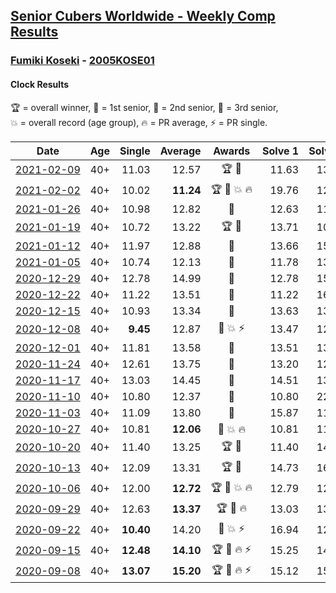 <style>table {white-space: nowrap;}</style>

## [Senior Cubers Worldwide - Weekly Comp Results](/scw-comp/results/)
### [Fumiki Koseki](README.md) - [2005KOSE01](https://www.worldcubeassociation.org/persons/2005KOSE01?event=clock)
#### Clock Results

<span style="white-space: nowrap;">🏆 = overall winner</span>, <span style="white-space: nowrap;">🥇 = 1st senior</span>, <span style="white-space: nowrap;">🥈 = 2nd senior</span>, <span style="white-space: nowrap;">🥉 = 3rd senior</span>, <span style="white-space: nowrap;">💥 = overall record (age group)</span>, <span style="white-space: nowrap;">🔥 = PR average</span>, <span style="white-space: nowrap;">⚡ = PR single</span>.

| Date | Age | Single | Average | Awards | Solve 1 | Solve 2 | Solve 3 | Solve 4 | Solve 5 | Video |
| :--: | :--: | --: | --: | :--: | --: | --: | --: | --: | --: | :-- |
| [2021-02-09](../../results/2021-02-09/clock.md) | 40+ | 11.03 | 12.57 | 🏆 🥇 | 11.63 | 13.32 | 12.76 | 14.02 | 11.03 | [Desktop](https://www.facebook.com/events/466529388059949/permalink/470686107644277) / [Mobile](https://m.facebook.com/events/466529388059949?view=permalink&id=470686107644277) |
| [2021-02-02](../../results/2021-02-02/clock.md) | 40+ | 10.02 | **11.24** | 🏆 🥇 💥 🔥 | 19.76 | 12.03 | 10.93 | 10.77 | 10.02 | [Desktop](https://www.facebook.com/events/706077650319450/permalink/709717623288786) / [Mobile](https://m.facebook.com/events/706077650319450?view=permalink&id=709717623288786) |
| [2021-01-26](../../results/2021-01-26/clock.md) | 40+ | 10.98 | 12.82 | 🥇 | 12.63 | 11.63 | DNF | 10.98 | 14.21 | [Desktop](https://www.facebook.com/events/1092517657841225/permalink/1096773217415669) / [Mobile](https://m.facebook.com/events/1092517657841225?view=permalink&id=1096773217415669) |
| [2021-01-19](../../results/2021-01-19/clock.md) | 40+ | 10.72 | 13.22 | 🏆 🥇 | 13.71 | 10.72 | 11.91 | 15.25 | 14.05 | [Desktop](https://www.facebook.com/events/4019154624783622/permalink/4035897126442705) / [Mobile](https://m.facebook.com/events/4019154624783622?view=permalink&id=4035897126442705) |
| [2021-01-12](../../results/2021-01-12/clock.md) | 40+ | 11.97 | 12.88 | 🥇 | 13.66 | 15.08 | 12.35 | 11.97 | 12.63 | [Desktop](https://www.facebook.com/events/769013407298654/permalink/772553363611325) / [Mobile](https://m.facebook.com/events/769013407298654?view=permalink&id=772553363611325) |
| [2021-01-05](../../results/2021-01-05/clock.md) | 40+ | 10.74 | 12.13 | 🥇 | 11.78 | 13.00 | 11.62 | 18.91 | 10.74 | [Desktop](https://www.facebook.com/events/430051568136756/permalink/434358744372705) / [Mobile](https://m.facebook.com/events/430051568136756?view=permalink&id=434358744372705) |
| [2020-12-29](../../results/2020-12-29/clock.md) | 40+ | 12.78 | 14.99 | 🥇 | 12.78 | 15.73 | 14.57 | 17.27 | 14.66 | [Desktop](https://www.facebook.com/events/386974942389757/permalink/390353418718576) / [Mobile](https://m.facebook.com/events/386974942389757?view=permalink&id=390353418718576) |
| [2020-12-22](../../results/2020-12-22/clock.md) | 40+ | 11.22 | 13.51 | 🥇 | 11.22 | 16.06 | 11.25 | 13.23 | DNF | [Desktop](https://www.facebook.com/events/415132489930417/permalink/419471726163160) / [Mobile](https://m.facebook.com/events/415132489930417?view=permalink&id=419471726163160) |
| [2020-12-15](../../results/2020-12-15/clock.md) | 40+ | 10.93 | 13.34 | 🥇 | 13.63 | 13.08 | 18.50 | 13.32 | 10.93 | [Desktop](https://www.facebook.com/events/440319056977468/permalink/444038896605484) / [Mobile](https://m.facebook.com/events/440319056977468?view=permalink&id=444038896605484) |
| [2020-12-08](../../results/2020-12-08/clock.md) | 40+ | **9.45** | 12.87 | 🥇 💥 ⚡ | 13.47 | 12.66 | 12.47 | DNF | **9.45** | [Desktop](https://www.facebook.com/events/728219131442079/permalink/732475134349812) / [Mobile](https://m.facebook.com/events/728219131442079?view=permalink&id=732475134349812) |
| [2020-12-01](../../results/2020-12-01/clock.md) | 40+ | 11.81 | 13.58 | 🥇 | 13.51 | 13.88 | DNF | 13.35 | 11.81 | [Desktop](https://www.facebook.com/events/714027339539738/permalink/718662499076222) / [Mobile](https://m.facebook.com/events/714027339539738?view=permalink&id=718662499076222) |
| [2020-11-24](../../results/2020-11-24/clock.md) | 40+ | 12.61 | 13.75 | 🥇 | 13.20 | 12.64 | 27.06 | 15.40 | 12.61 | [Desktop](https://www.facebook.com/events/422848532078775/permalink/427156874981274) / [Mobile](https://m.facebook.com/events/422848532078775?view=permalink&id=427156874981274) |
| [2020-11-17](../../results/2020-11-17/clock.md) | 40+ | 13.03 | 14.45 | 🥇 | 14.51 | 13.03 | 13.09 | 31.18 | 15.76 | [Desktop](https://www.facebook.com/events/2044447579025647/permalink/2049949975142074) / [Mobile](https://m.facebook.com/events/2044447579025647?view=permalink&id=2049949975142074) |
| [2020-11-10](../../results/2020-11-10/clock.md) | 40+ | 10.80 | 12.37 | 🥇 | 10.80 | 22.80 | 12.49 | 13.47 | 11.15 | [Desktop](https://www.facebook.com/events/758374458225984/permalink/762803044449792) / [Mobile](https://m.facebook.com/events/758374458225984?view=permalink&id=762803044449792) |
| [2020-11-03](../../results/2020-11-03/clock.md) | 40+ | 11.09 | 13.80 | 🥇 | 15.87 | 11.09 | 12.75 | 12.79 | 19.92 | [Desktop](https://www.facebook.com/events/406412140373592/permalink/411441013204038) / [Mobile](https://m.facebook.com/events/406412140373592?view=permalink&id=411441013204038) |
| [2020-10-27](../../results/2020-10-27/clock.md) | 40+ | 10.81 | **12.06** | 🥇 💥 🔥 | 10.81 | 11.15 | 15.45 | 12.55 | 12.48 | [Desktop](https://www.facebook.com/events/3728096903891317/permalink/3740227296011611) / [Mobile](https://m.facebook.com/events/3728096903891317?view=permalink&id=3740227296011611) |
| [2020-10-20](../../results/2020-10-20/clock.md) | 40+ | 11.40 | 13.25 | 🏆 🥇 | 11.40 | 14.54 | 12.94 | 19.41 | 12.28 | [Desktop](https://www.facebook.com/events/3475733505840328/permalink/3494850880595257) / [Mobile](https://m.facebook.com/events/3475733505840328?view=permalink&id=3494850880595257) |
| [2020-10-13](../../results/2020-10-13/clock.md) | 40+ | 12.09 | 13.31 | 🏆 🥇 | 14.73 | 16.27 | 12.18 | 12.09 | 13.03 | [Desktop](https://www.facebook.com/events/718285385437639/permalink/723753741557470) / [Mobile](https://m.facebook.com/events/718285385437639?view=permalink&id=723753741557470) |
| [2020-10-06](../../results/2020-10-06/clock.md) | 40+ | 12.00 | **12.72** | 🏆 🥇 💥 🔥 | 12.79 | 12.01 | 13.36 | 12.00 | 16.03 | [Desktop](https://www.facebook.com/events/365989921479949/permalink/371503000928641) / [Mobile](https://m.facebook.com/events/365989921479949?view=permalink&id=371503000928641) |
| [2020-09-29](../../results/2020-09-29/clock.md) | 40+ | 12.63 | **13.37** | 🏆 🥇 🔥 | 13.03 | 13.13 | DNF | 12.63 | 13.94 | [Desktop](https://www.facebook.com/events/318437286122261/permalink/323632415602748) / [Mobile](https://m.facebook.com/events/318437286122261?view=permalink&id=323632415602748) |
| [2020-09-22](../../results/2020-09-22/clock.md) | 40+ | **10.40** | 14.20 | 🥇 💥 ⚡ | 16.94 | 12.82 | 15.65 | 14.14 | **10.40** | [Desktop](https://www.facebook.com/events/361626694990606/permalink/362915021528440) / [Mobile](https://m.facebook.com/events/361626694990606?view=permalink&id=362915021528440) |
| [2020-09-15](../../results/2020-09-15/clock.md) | 40+ | **12.48** | **14.10** | 🏆 🥇 🔥 ⚡ | 15.25 | 14.11 | 15.24 | 12.95 | **12.48** | [Desktop](https://www.facebook.com/events/681386202727964/permalink/684677592398825) / [Mobile](https://m.facebook.com/events/681386202727964?view=permalink&id=684677592398825) |
| [2020-09-08](../../results/2020-09-08/clock.md) | 40+ | **13.07** | **15.20** | 🏆 🥇 🔥 ⚡ | 15.12 | 15.59 | **13.07** | 16.66 | 14.89 | [Desktop](https://www.facebook.com/events/1438001453064843/permalink/1443799822485006) / [Mobile](https://m.facebook.com/events/1438001453064843?view=permalink&id=1443799822485006) |


<!-- Global site tag (gtag.js) - Google Analytics -->
<script async src="https://www.googletagmanager.com/gtag/js?id=UA-86348435-3"></script>
<script>window.dataLayer = window.dataLayer || []; function gtag() {dataLayer.push(arguments);} gtag('js', new Date()); gtag('config', 'UA-86348435-3');</script>
